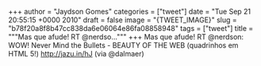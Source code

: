 
+++
author = "Jaydson Gomes"
categories = ["tweet"]
date = "Tue Sep 21 20:55:15 +0000 2010"
draft = false
image = "{TWEET_IMAGE}"
slug = "b78f20a8f8b47cc838da6e06064e86fa08858948"
tags = ["tweet"]
title = """Mas que afude! RT @nerdso..."""
+++
Mas que afude! RT @nerdson: WOW! Never Mind the Bullets - BEAUTY OF THE WEB (quadrinhos em HTML 5!) http://jazu.in/hJ  (via @dalmaer)
